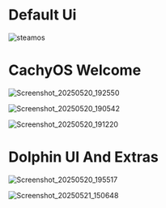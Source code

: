 <h1>Default Ui</h1>


![steamos](https://github.com/user-attachments/assets/733238af-a649-4e9b-9346-5d68fabee68c)


   <h1>CachyOS Welcome</h1>
   
![Screenshot_20250520_192550](https://github.com/user-attachments/assets/556fab5e-c44c-4dcb-b707-f585acd94c5d)




![Screenshot_20250520_190542](https://github.com/user-attachments/assets/fd253f95-f0c1-4912-8fb2-26ff380e1840)


![Screenshot_20250520_191220](https://github.com/user-attachments/assets/3fa23330-d4ab-44bf-8b9e-99c7c4691206)







<h1>Dolphin UI And Extras</h1>

![Screenshot_20250520_195517](https://github.com/user-attachments/assets/def8be9f-abe2-4b9a-a593-d756b568f0a3)



![Screenshot_20250521_150648](https://github.com/user-attachments/assets/8c2add0b-bf05-4e15-9871-e7f7ccc2273c)






